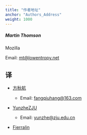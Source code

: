 ```yaml
---
title: "作者地址"
anchor: "Authors_Address"
weight: 1000
---
```


##### Martin Thomson

Mozilla

Email: mt@lowentropy.net

## 译

- [方秋航](https://github.com/fangqiuhang)
  - Email: fangqiuhang@163.com

- [YunzheZJU](https://github.com/YunzheZJU)
  - Email: yunzhe@zju.edu.cn

- [Fierralin](https://github.com/Fierralin)


